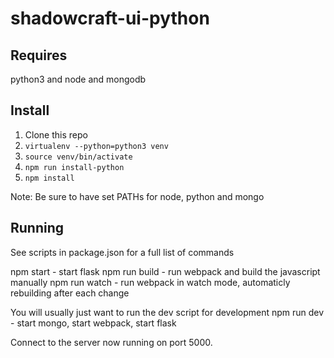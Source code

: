 # shadowcraft-ui-python

## Requires

python3 and node and mongodb

## Install

1. Clone this repo
2. `virtualenv --python=python3 venv`
3. `source venv/bin/activate`
4. `npm run install-python` 
5. `npm install`

Note: Be sure to have set PATHs for node, python and mongo

## Running

See scripts in package.json for a full list of commands

npm start - start flask
npm run build - run webpack and build the javascript manually
npm run watch - run webpack  in watch mode, automaticly rebuilding after each change

You will usually just want to run the dev script for development
npm run dev - start mongo, start webpack, start flask

Connect to the server now running on port 5000.